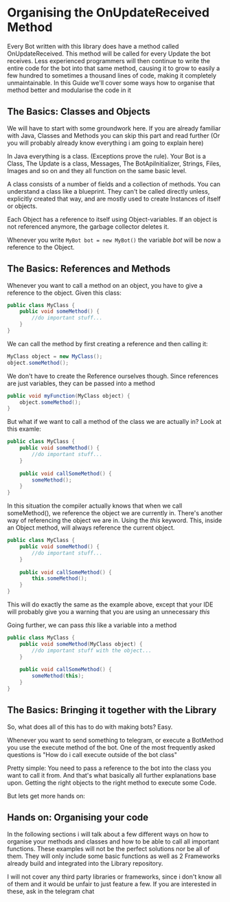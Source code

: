 # Organising the OnUpdateReceived Method

Every Bot written with this library does have a method called OnUpdateReceived. This method will be called for every Update the bot receives. Less experienced programmers will then continue to write the entire code for the bot into that same method, causing it to grow to easily a few hundred to sometimes a thousand lines of code, making it completely unmaintainable. In this Guide we'll cover some ways how to organise that method better and modularise the code in it

## The Basics: Classes and Objects
We will have to start with some groundwork here. If you are already familiar with Java, Classes and Methods you can skip this part and read further (Or you will probably already know everything i am going to explain here)

In Java everything is a class. (Exceptions prove the rule). Your Bot is a Class, The Update is a class, Messages, The BotApiInitializer, Strings, Files, Images and so on and they all function on the same basic level.

A class consists of a number of fields and a collection of methods. You can understand a class like a blueprint. They can't be called directly unless, explicitly created that way, and are mostly used to create Instances of itself or objects.

Each Object has a reference to itself using Object-variables. If an object is not referenced anymore, the garbage collector deletes it.

Whenever you write ```MyBot bot = new MyBot()``` the variable _bot_ will be now a reference to the Object.

## The Basics: References and Methods
Whenever you want to call a method on an object, you have to give a reference to the object.
Given this class:
```java
public class MyClass {
    public void someMethod() {
        //do important stuff...
    }
}
```

We can call the method by first creating a reference and then calling it:

```java
MyClass object = new MyClass();
object.someMethod();
```

We don't have to create the Reference ourselves though. Since references are just variables, they can be passed into a method

```java
public void myFunction(MyClass object) {
    object.someMethod();
}
```

But what if we want to call a method of the class we are actually in? Look at this examle:

```java
public class MyClass {
    public void someMethod() {
        //do important stuff...
    }
    
    public void callSomeMethod() {
        someMethod();
    }
}
```

In this situation the compiler actually knows that when we call someMethod(), we reference the object we are currently in. There's another way of referencing the object we are in. Using the _this_ keyword. This, inside an Object method, will always reference the current object.

```java
public class MyClass {
    public void someMethod() {
        //do important stuff...
    }
    
    public void callSomeMethod() {
        this.someMethod();
    }
}
```
This will do exactly the same as the example above, except that your IDE will probably give you a warning that you are using an unnecessary _this_

Going further, we can pass _this_ like a variable into a method

```java
public class MyClass {
    public void someMethod(MyClass object) {
        //do important stuff with the object...
    }
    
    public void callSomeMethod() {
        someMethod(this);
    }
}
```

## The Basics: Bringing it together with the Library
So, what does all of this has to do with making bots? Easy.

Whenever you want to send something to telegram, or execute a BotMethod you use the execute method of the bot. One of the most frequently asked questions is "How do i call execute outside of the bot class"

Pretty simple: You need to pass a reference to the bot into the class you want to call it from. And that's what basically all further explanations base upon. Getting the right objects to the right method to execute some Code.

But lets get more hands on:

## Hands on: Organising your code

In the following sections i will talk about a few different ways on how to organise your methods and classes and how to be able to call all important functions. These examples will not be the perfect solutions nor be all of them. They will only include some basic functions as well as 2 Frameworks already build and integrated into the Library repository.

I will not cover any third party libraries or frameworks, since i don't know all of them and it would be unfair to just feature a few. If you are interested in these, ask in the telegram chat 

### 
